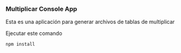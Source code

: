 
### Multiplicar Console App

Esta es una aplicación para generar archivos de tablas de multiplicar

Ejecutar este comando

```
npm install
```